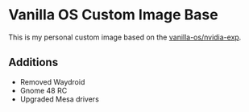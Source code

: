 # Vanilla OS Custom Image Base
This is my personal custom image based on the [vanilla-os/nvidia-exp](https://github.com/Vanilla-OS/nvidia-exp-image).
## Additions
- Removed Waydroid
- Gnome 48 RC
- Upgraded Mesa drivers
